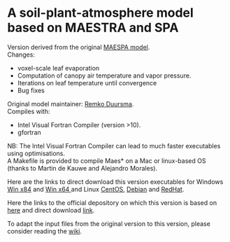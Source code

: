 A soil-plant-atmosphere model based on MAESTRA and SPA
===================================================

Version derived from the original [MAESPA model](https://maespa.github.io/).  
Changes:
* voxel-scale leaf evaporation
* Computation of canopy air temperature and vapor pressure.
* Iterations on leaf temperature until convergence
* Bug fixes

Original model maintainer: [Remko Duursma](http://www.remkoduursma.com/).  
Compiles with:
* Intel Visual Fortran Compiler (version >10).
* gfortran

NB: The Intel Visual Fortran Compiler can lead to much faster executables using optimisations.  
A Makefile is provided to compile Maes* on a Mac or linux-based OS (thanks to Martin de Kauwe and Alejandro Morales).

Here are the links to direct download this version executables for Windows [Win x84](https://gitlab.com/VEZY/MAESPA/raw/3bcfa81e53840c609f50a7a5d948257cc33a0822/Executables/Windows/maespa_x86.exe) and [Win x64 ](https://gitlab.com/VEZY/MAESPA/raw/3bcfa81e53840c609f50a7a5d948257cc33a0822/Executables/Windows/maespa_x64.exe) and Linux [CentOS](https://gitlab.com/VEZY/MAESPA/raw/3bcfa81e53840c609f50a7a5d948257cc33a0822/Executables/CentOS/maespa), [Debian](https://gitlab.com/VEZY/MAESPA/raw/3bcfa81e53840c609f50a7a5d948257cc33a0822/Executables/Debian/maespa) and [RedHat](https://gitlab.com/VEZY/MAESPA/raw/3bcfa81e53840c609f50a7a5d948257cc33a0822/Executables/RedHat/maespa).

Here the links to the official depository on which this version is based on [here](https://bitbucket.org/remkoduursma/maespa/commits/b7440289f6801fbd8841241e48ead6592e58e39e?at=montpellier) and direct download [link](https://bitbucket.org/remkoduursma/maespa/get/montpellier.zip).

To adapt the input files from the original version to this version, please consider reading the [wiki](https://gitlab.com/VEZY/MAESPA/wikis/home).
